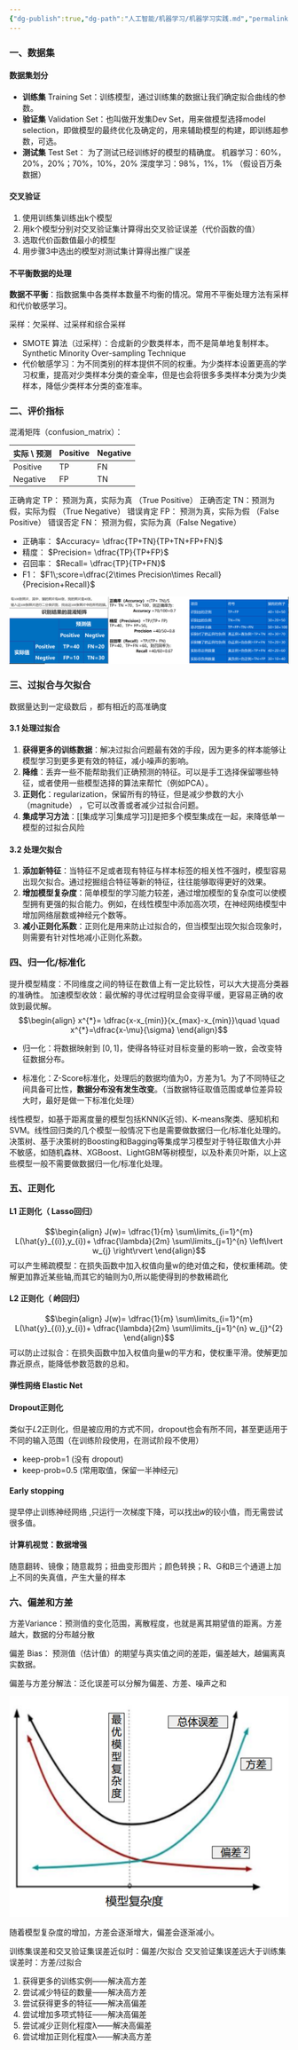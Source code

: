 ```yaml
---
{"dg-publish":true,"dg-path":"人工智能/机器学习/机器学习实践.md","permalink":"/人工智能/机器学习/机器学习实践/","dgPassFrontmatter":true,"noteIcon":"","created":"2024-12-23T22:53:49.000+08:00","updated":"2025-08-28T21:53:13.266+08:00"}
---
```



### 一、数据集
#### 数据集划分
- **训练集**   Training Set：训练模型，通过训练集的数据让我们确定拟合曲线的参数。
- **验证集**   Validation Set：也叫做开发集Dev Set，用来做模型选择model selection，即做模型的最终优化及确定的，用来辅助模型的构建，即训练超参数，可选。
- **测试集**   Test Set： 为了测试已经训练好的模型的精确度。
机器学习：60%，20%，20%；70%，10%，20%
深度学习：98%，1%，1% （假设百万条数据）

#### 交叉验证
1. 使用训练集训练出k个模型
2. 用k个模型分别对交叉验证集计算得出交叉验证误差（代价函数的值）
3. 选取代价函数值最小的模型
4. 用步骤3中选出的模型对测试集计算得出推广误差
#### 不平衡数据的处理 
**数据不平衡**：指数据集中各类样本数量不均衡的情况。常用不平衡处理方法有采样和代价敏感学习。

采样：欠采样、过采样和综合采样
- SMOTE 算法（过采样）：合成新的少数类样本，而不是简单地复制样本。Synthetic Minority Over-sampling Technique
- 代价敏感学习：为不同类别的样本提供不同的权重。为少类样本设置更高的学习权重，提高对少类样本分类的查全率，但是也会将很多多类样本分类为少类样本，降低少类样本分类的查准率。
### 二、评价指标
混淆矩阵（confusion_matrix）：

| 实际 \ 预测  | Positive | Negative |
| -------- | -------- | -------- |
| Positive | TP       | FN       |
| Negative | FP       | TN       |

正确肯定 TP： 预测为真，实际为真  （True Positive）
正确否定 TN：预测为假，实际为假 （True Negative）
错误肯定 FP： 预测为真，实际为假 （False Positive）
错误否定 FN： 预测为假，实际为真（False Negative）

- 正确率：  $Accuracy= \dfrac{TP+TN}{TP+TN+FP+FN}$
- 精度： $Precision= \dfrac{TP}{TP+FP}$
- 召回率： $Recall= \dfrac{TP}{TP+FN}$
- F1：   $F1\;score=\dfrac{2\times Precision\times Recall}{Precision+Recall}$

![Pasted image 20241227013844.png](../img/user/Functional%20files/Photo%20Resources/Pasted%20image%2020241227013844.png)

### 三、过拟合与欠拟合
数据量达到一定级数后 ，都有相近的高准确度
#### 3.1 处理过拟合
1. **获得更多的训练数据**：解决过拟合问题最有效的手段，因为更多的样本能够让模型学习到更多更有效的特征，减小噪声的影响。 
2. **降维**：丢弃一些不能帮助我们正确预测的特征。可以是手工选择保留哪些特征，或者使用一些模型选择的算法来帮忙（例如PCA）。
3. **正则化**：regularization，保留所有的特征，但是减少参数的大小（magnitude） ，它可以改善或者减少过拟合问题。 
4. **集成学习方法**：[[集成学习\|集成学习]]是把多个模型集成在一起，来降低单一模型的过拟合风险
#### 3.2 处理欠拟合
1. **添加新特征**：当特征不足或者现有特征与样本标签的相关性不强时，模型容易出现欠拟合。通过挖掘组合特征等新的特征，往往能够取得更好的效果。 
2. **增加模型复杂度**：简单模型的学习能力较差，通过增加模型的复杂度可以使模型拥有更强的拟合能力。例如，在线性模型中添加高次项，在神经网络模型中增加网络层数或神经元个数等。 
3. **减小正则化系数**：正则化是用来防止过拟合的，但当模型出现欠拟合现象时，则需要有针对性地减小正则化系数。

### 四、归一化/标准化
提升模型精度：不同维度之间的特征在数值上有一定比较性，可以大大提高分类器的准确性。
加速模型收敛：最优解的寻优过程明显会变得平缓，更容易正确的收敛到最优解。
$$\begin{align}
x^{*}= \dfrac{x-x_{min}}{x_{max}-x_{min}}\quad \quad  x^{*}=\dfrac{x-\mu}{\sigma}
\end{align}$$
- 归一化：将数据映射到 $[0,1]$，使得各特征对目标变量的影响一致，会改变特征数据分布。

- 标准化：Z-Score标准化，处理后的数据均值为0，方差为1。为了不同特征之间具备可比性，**数据分布没有发生改变**。（当数据特征取值范围或单位差异较大时，最好是做一下标准化处理）

线性模型，如基于距离度量的模型包括KNN(K近邻)、K-means聚类、感知机和SVM。线性回归类的几个模型一般情况下也是需要做数据归一化/标准化处理的。
决策树、基于决策树的Boosting和Bagging等集成学习模型对于特征取值大小并不敏感，如随机森林、XGBoost、LightGBM等树模型，以及朴素贝叶斯，以上这些模型一般不需要做数据归一化/标准化处理。

### 五、正则化

#### L1 正则化（ Lasso回归）
$$\begin{align}
J(w)= \dfrac{1}{m} \sum\limits_{i=1}^{m} L(\hat{y}_{(i)},y_{i})+ \dfrac{\lambda}{2m} \sum\limits_{j=1}^{n} \left\lvert  w_{j} \right\rvert
\end{align}$$
可以产生稀疏模型：在损失函数中加入权值向量w的绝对值之和，使权重稀疏。使解更加靠近某些轴,而其它的轴则为0,所以能使得到的参数稀疏化
#### L2 正则化（ 岭回归）
$$\begin{align}
J(w)= \dfrac{1}{m} \sum\limits_{i=1}^{m} L(\hat{y}_{(i)},y_{i})+ \dfrac{\lambda}{2m} \sum\limits_{j=1}^{n} w_{j}^{2}
\end{align}$$
可以防止过拟合：在损失函数中加入权值向量w的平方和，使权重平滑。使解更加靠近原点，能降低参数范数的总和。
#### 弹性网络 Elastic Net

#### Dropout正则化 
类似于𝐿2正则化，但是被应用的方式不同，dropout也会有所不同，甚至更适用于不同的输入范围（在训练阶段使用，在测试阶段不使用）
- keep-prob=1 (没有 dropout) 
- keep-prob=0.5 (常用取值，保留一半神经元)
#### Early stopping 
提早停止训练神经网络 ,只运行一次梯度下降，可以找出𝑤的较小值，而无需尝试很多值。
#### 计算机视觉：数据增强
随意翻转、镜像；随意裁剪；扭曲变形图片；颜色转换；R、G和B三个通道上加上不同的失真值，产生大量的样本
### 六、偏差和方差
方差Variance：预测值的变化范围，离散程度，也就是离其期望值的距离。方差越大，数据的分布越分散

偏差 Bias： 预测值（估计值）的期望与真实值之间的差距，偏差越大，越偏离真实数据。

偏差与方差分解法：泛化误差可以分解为偏差、方差、噪声之和


![Pasted image 20241224003425.png](../img/user/Functional%20files/Photo%20Resources/Pasted%20image%2020241224003425.png)

随着模型复杂度的增加，方差会逐渐增大，偏差会逐渐减小。

训练集误差和交叉验证集误差近似时：偏差/欠拟合
交叉验证集误差远大于训练集误差时：方差/过拟合

1. 获得更多的训练实例——解决高方差 
2. 尝试减少特征的数量——解决高方差 
3. 尝试获得更多的特征——解决高偏差 
4. 尝试增加多项式特征——解决高偏差 
5. 尝试减少正则化程度λ——解决高偏差 
6. 尝试增加正则化程度λ——解决高方差
